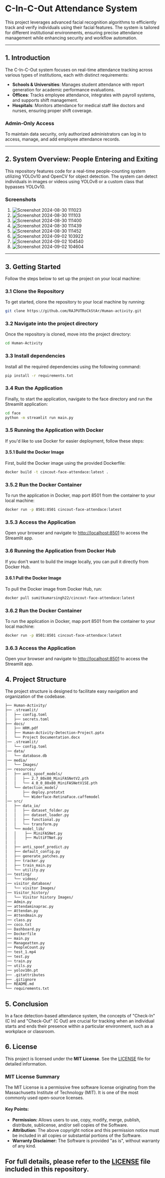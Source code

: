 # **C-In-C-Out Attendance System**

This project leverages advanced facial recognition algorithms to efficiently track and verify individuals using their facial features. The system is tailored for different institutional environments, ensuring precise attendance management while enhancing security and workflow automation.

---

## **1. Introduction**

The C-In-C-Out system focuses on real-time attendance tracking across various types of institutions, each with distinct requirements:

- **Schools & Universities**: Manages student attendance with report generation for academic performance evaluations.
- **Offices**: Tracks employee attendance, integrates with payroll systems, and supports shift management.
- **Hospitals**: Monitors attendance for medical staff like doctors and nurses, ensuring proper shift coverage.

### **Admin-Only Access**

To maintain data security, only authorized administrators can log in to access, manage, and add employee attendance records.

---

## **2. System Overview: People Entering and Exiting**

This repository features code for a real-time people-counting system utilizing YOLOv10 and OpenCV for object detection. The system can detect individuals in images or videos using YOLOv8 or a custom class that bypasses YOLOv10.

### **Screenshots**
1. ![Screenshot 2024-08-30 111023](https://github.com/user-attachments/assets/7a6fa99c-4236-49b0-950d-20137556e782)
2. ![Screenshot 2024-08-30 111103](https://github.com/user-attachments/assets/c34aa0c7-9c17-4e88-99f6-b8fa3545d197)
3. ![Screenshot 2024-08-30 111400](https://github.com/user-attachments/assets/92269665-9656-46b0-a139-4e8f2d1ea39d)
4. ![Screenshot 2024-08-30 111439](https://github.com/user-attachments/assets/e9b1c103-aaf0-4762-9ff9-07be7b954faf)
5. ![Screenshot 2024-08-30 111452](https://github.com/user-attachments/assets/de0dc683-b3c5-467c-ba38-fe1bd57d0691)
6. ![Screenshot 2024-09-02 103922](https://github.com/user-attachments/assets/f372ea54-7c55-4c54-b3a2-e7465c52feb9)
7. ![Screenshot 2024-09-02 104540](https://github.com/user-attachments/assets/39d1c50e-f1f9-4f0f-94d7-c7d5f82fac05)
8. ![Screenshot 2024-09-02 104604](https://github.com/user-attachments/assets/685acd8c-91bf-4791-b971-09312fc79999)

---

## **3. Getting Started**

Follow the steps below to set up the project on your local machine:

### **3.1 Clone the Repository**

To get started, clone the repository to your local machine by running:

```bash
git clone https://github.com/RAJPUTRoCkStAr/Human-activity.git
```
### 3.2 Navigate into the project directory 
Once the repository is cloned, move into the project directory:
```bash
cd Human-Activity
```    
### 3.3 Install dependencies
Install all the required dependencies using the following command:
```bash
pip install -r requirements.txt
```
### 3.4 Run the Application
Finally, to start the application, navigate to the face directory and run the Streamlit application:
```bash
cd face     
python -m streamlit run main.py
```
### 3.5 Running the Application with Docker

If you'd like to use Docker for easier deployment, follow these steps:

#### 3.5.1 Build the Docker Image

First, build the Docker image using the provided Dockerfile:

```bash
docker build -t cincout-face-attendace:latest .
```
### 3.5.2 Run the Docker Container
To run the application in Docker, map port 8501 from the container to your local machine:

```bash
docker run -p 8501:8501 cincout-face-attendace:latest
```

### 3.5.3 Access the Application
Open your browser and navigate to [http://localhost:8501](http://localhost:8501) to access the Streamlit app.

### 3.6 Running the Application from Docker Hub

If you don't want to build the image locally, you can pull it directly from Docker Hub.


#### 3.6.1 Pull the Docker Image

To pull the Docker image from Docker Hub, run:

```bash
docker pull sumitkumarsingh22/cincout-face-attendace:latest
```
### 3.6.2 Run the Docker Container

To run the application in Docker, map port 8501 from the container to your local machine:

```bash
docker run -p 8501:8501 cincout-face-attendace:latest
```
### 3.6.3 Access the Application
Open your browser and navigate to [http://localhost:8501](http://localhost:8501) to access the Streamlit app.

    
## **4. Project Structure**
The project structure is designed to facilitate easy navigation and organization of the codebase.
```bash
├── Human-Activity/
├── .streamlit/
│   ├── config.toml
│   ├── secrets.toml
├── docs/
│   ├── HRM.pdf
│   ├── Human-Activity-Detection-Project.pptx
│   └── Project Documentation.docx
│── .streamlit/
│   └── config.toml
│── data/
│   └── database.db
│── media/
│   └── Images/
│── resources/
│   ├── anti_spoof_models/
│   │   ├── 2.7_80x80_MiniFASNetV2.pth
│   │   └── 4_0_0_80x80_MiniFASNetV1SE.pth
│   └── detection_model/
│       ├── deploy.prototxt
│       └── Widerface-RetinaFace.caffemodel
│── src/
│   ├── data_io/
│   │   ├── dataset_folder.py
│   │   ├── dataset_loader.py
│   │   ├── functional.py
│   │   └── transform.py
│   └── model_lib/
│   │    ├── MiniFASNet.py
│   │    ├── MultiFTNet.py
│   │
│   ├── anti_spoof_predict.py
│   ├── default_config.py
│   ├── generate_patches.py
│   ├── tracker.py
│   ├── train_main.py
│   └── utility.py
│── testing/
│   └── videos/
│── visitor_database/
│   └── visitor Images/
│── Visitor_history/
│   └── Visitor history Images/
│── Admin.py
│── attendaminaprac.py
│── Attendan.py
│── Attendmain.py
│── class.py
│── coco.txt
│── Dashboard.py
│── Dockerfile
│── main.py
│── Manageatten.py
│── PeopleCount.py
│── test_1.mp4
│── test.py
│── train.py
│── utils.py
│── yolov10n.pt
├── .gitattributes
├── .gitignore
├── README.md
└── requirements.txt

```
## **5. Conclusion**       
In a face detection-based attendance system, the concepts of "Check-In" (C In) and "Check-Out" (C Out) are crucial for tracking when an individual starts and ends their presence within a particular environment, such as a workplace or classroom.

## **6. License**

This project is licensed under the **MIT License**. See the [LICENSE](LICENSE) file for detailed information.

### **MIT License Summary**

The MIT License is a permissive free software license originating from the Massachusetts Institute of Technology (MIT). It is one of the most commonly used open-source licenses. 

#### **Key Points:**
- **Permission:** Allows users to use, copy, modify, merge, publish, distribute, sublicense, and/or sell copies of the Software.
- **Attribution:** The above copyright notice and this permission notice must be included in all copies or substantial portions of the Software.
- **Warranty Disclaimer:** The Software is provided "as is", without warranty of any kind.

For full details, please refer to the [LICENSE](LICENSE) file included in this repository.
---

